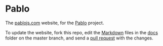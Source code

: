 # Pablo

The [pablojs.com][pablo-site] website, for the [Pablo][repo] project.

To update the website, fork this repo, edit the [Markdown][markdown-syntax] files in the [docs][docs-folder] folder on the master branch, and send a [pull request][docs-pullrequests] with the changes.


[pablo-site]: http://pablojs.com
[repo]: https://github.com/dharmafly/pablo
[docs-folder]: https://github.com/dharmafly/pablo-docs/tree/master/docs
[docs-pullrequests]: https://github.com/dharmafly/pablo-docs/pulls
[markdown-syntax]: http://daringfireball.net/projects/markdown/syntax
